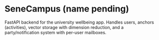 # SeneCampus (name pending)
FastAPI backend for the university wellbeing app. 
Handles users, anchors (activities), vector storage with dimension reduction, 
and a party/notification system with per-user mailboxes.
